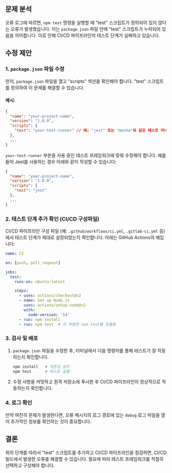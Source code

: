 ## 문제 분석

오류 로그에 따르면, `npm test` 명령을 실행할 때 "test" 스크립트가 정의되어 있지 않다는 오류가 발생했습니다. 이는 `package.json` 파일 안에 "test" 스크립트가 누락되어 있음을 의미합니다. 이로 인해 CI/CD 파이프라인의 테스트 단계가 실패하고 있습니다.

## 수정 제안

### 1. `package.json` 파일 수정

먼저, `package.json` 파일을 열고 "scripts" 섹션을 확인해야 합니다. "test" 스크립트를 정의하여 이 문제를 해결할 수 있습니다.

#### 예시:

```json
{
  "name": "your-project-name",
  "version": "1.0.0",
  "scripts": {
    "test": "your-test-runner" // 예: "jest" 또는 "mocha"와 같은 테스트 러너로 변경
  },
  ...
}
```

`your-test-runner` 부분을 사용 중인 테스트 프레임워크에 맞춰 수정해야 합니다. 예를 들어 Jest를 사용하는 경우 아래와 같이 작성할 수 있습니다:

```json
{
  "name": "your-project-name",
  "version": "1.0.0",
  "scripts": {
    "test": "jest"
  },
  ...
}
```

### 2. 테스트 단계 추가 확인 (CI/CD 구성파일)

CI/CD 파이프라인 구성 파일 (예: `.github/workflows/ci.yml`, `.gitlab-ci.yml` 등)에서 테스트 단계가 제대로 설정되었는지 확인합니다. 아래는 GitHub Actions의 예입니다:

```yaml
name: CI

on: [push, pull_request]

jobs:
  test:
    runs-on: ubuntu-latest

    steps:
      - uses: actions/checkout@v2
      - name: Set up Node.js
        uses: actions/setup-node@v2
        with:
          node-version: '14'
      - run: npm install
      - run: npm test  # 이 부분은 npm test를 호출함
```

### 3. 검사 및 배포

1. `package.json` 파일을 수정한 후, 터미널에서 다음 명령어를 통해 테스트가 잘 작동하는지 확인합니다.

   ```sh
   npm install   # 의존성 설치
   npm test      # 테스트 실행
   ```

2. 수정 사항을 커밋하고 원격 저장소에 푸시한 후 CI/CD 파이프라인이 정상적으로 작동하는지 확인합니다.

### 4. 로그 확인

만약 여전히 문제가 발생한다면, 오류 메시지의 로그 경로에 있는 `debug` 로그 파일을 열어 추가적인 정보를 확인하는 것이 중요합니다.

## 결론

위의 단계를 따라서 "test" 스크립트를 추가하고 CI/CD 파이프라인을 점검하면, CI/CD 빌드에서 발생한 오류를 해결할 수 있습니다. 필요에 따라 테스트 프레임워크를 적절히 선택하고 구성해야 합니다.